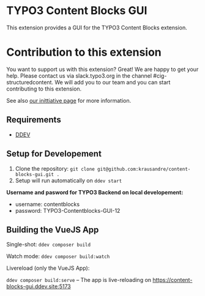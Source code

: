 
TYPO3 Content Blocks GUI
========================

This extension provides a GUI for the TYPO3 Content Blocks extension.


# Contribution to this extension

You want to support us with this extension? Great! We are happy to get your help. Please contact us
via slack.typo3.org in the channel #cig-structuredcontent. We will add you to our team and you can
start contributing to this extension.

See also [our inittiative page](https://typo3.org/community/teams/typo3-development/initiatives/structured-content/) for more information.


## Requirements

* [DDEV](https://ddev.readthedocs.io/en/stable/)

## Setup for Developement

1. Clone the repository: `git clone git@github.com:krausandre/content-blocks-gui.git .`
2. Setup will run automatically on `ddev start`

**Username and pasword for TYPO3 Backend on local developement:**

* username: contentblocks
* password: TYPO3-Contentblocks-GUI-12

## Building the VueJS App

Single-shot: `ddev composer build`

Watch mode: `ddev composer build:watch`

Livereload (only the VueJS App):

`ddev composer build:serve` – The app is live-reloading on https://content-blocks-gui.ddev.site:5173
